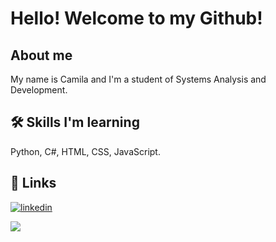 # Hello! Welcome to my Github!


## About me
My name is Camila and I'm a student of Systems Analysis and Development.

## 🛠 Skills I'm learning
Python, C#, HTML, CSS, JavaScript.


## 🔗 Links
[![linkedin](https://img.shields.io/badge/linkedin-0A66C2?style=for-the-badge&logo=linkedin&logoColor=white)](https://www.linkedin.com/in/camila-m-861b97234/)

![](https://github-readme-stats.vercel.app/api/top-langs/?username=itsmecamila&langs_count=7)

